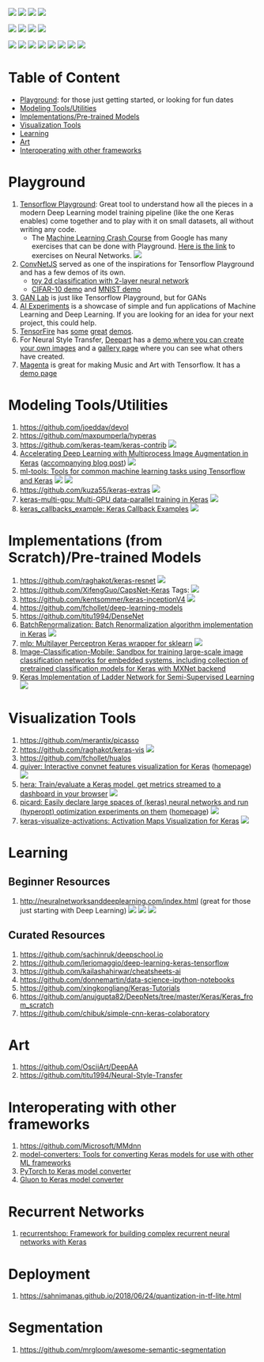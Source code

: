 ![](https://img.shields.io/pypi/l/ansicolortags.svg?raw=true) ![](https://img.shields.io/badge/Maintained%3F-yes-green.svg) ![](https://img.shields.io/badge/contributions-welcome-brightgreen.svg?raw=true) ![](https://img.shields.io/badge/PRs-welcome-brightgreen.svg)

![](https://img.shields.io/github/issues-raw/soumendra/awesome-deeplearning.svg) ![](	https://img.shields.io/github/issues-pr-raw/soumendra/awesome-deeplearning.svg) ![](https://img.shields.io/github/last-commit/soumendra/awesome-deeplearning.svg) ![](https://img.shields.io/github/contributors/soumendra/awesome-deeplearning.svg)

![](https://img.shields.io/github/forks/soumendra/awesome-deeplearning.svg) ![](https://img.shields.io/github/stars/soumendra/awesome-deeplearning.svg) ![](https://img.shields.io/github/watchers/soumendra/awesome-deeplearning.svg) ![](https://img.shields.io/github/commit-activity/m/soumendra/awesome-deeplearning.svg) ![](https://img.shields.io/github/repo-size/soumendra/awesome-deeplearning.svg) ![](https://img.shields.io/github/languages/code-size/soumendra/awesome-deeplearning.svg) ![](https://img.shields.io/github/release-date/soumendra/awesome-deeplearning.svg) ![](https://img.shields.io/github/release/soumendra/awesome-deeplearning.svg)

# Table of Content

* [Playground](https://github.com/soumendra/awesome-deeplearning/blob/master/README.md#playground): for those just getting started, or looking for fun dates
* [Modeling Tools/Utilities](https://github.com/soumendra/awesome-deeplearning/blob/master/README.md#modeling-toolsutilities)
* [Implementations/Pre-trained Models](https://github.com/soumendra/awesome-deeplearning/blob/master/README.md#implementations-from-scratchpre-trained-models)
* [Visualization Tools](https://github.com/soumendra/awesome-deeplearning/blob/master/README.md#implementations-from-scratchpre-trained-models)
* [Learning](https://github.com/soumendra/awesome-deeplearning/blob/master/README.md#implementations-from-scratchpre-trained-models)
* [Art](https://github.com/soumendra/awesome-deeplearning/blob/master/README.md#implementations-from-scratchpre-trained-models)
* [Interoperating with other frameworks](https://github.com/soumendra/awesome-deeplearning/blob/master/README.md#implementations-from-scratchpre-trained-models)

# Playground

1. [Tensorflow Playground](https://playground.tensorflow.org): Great tool to understand how all the pieces in a modern Deep Learning model training pipeline (like the one Keras enables) come together and to play with it on small datasets, all without writing any code.
    - The [Machine Learning Crash Course](https://developers.google.com/machine-learning/crash-course/) from Google has many exercises that can be done with Playground. [Here is the link](https://developers.google.com/machine-learning/crash-course/introduction-to-neural-networks/playground-exercises) to exercises on Neural Networks. ![](https://img.shields.io/badge/Library-Tensorflow-green.svg)
2. [ConvNetJS](https://cs.stanford.edu/people/karpathy/convnetjs/) served as one of the inspirations for Tensorflow Playground and has a few demos of its own.
    - [toy 2d classification with 2-layer neural network](https://cs.stanford.edu/people/karpathy/convnetjs/demo/classify2d.html)
    - [CIFAR-10 demo](https://cs.stanford.edu/people/karpathy/convnetjs/demo/cifar10.html) and [MNIST demo](https://cs.stanford.edu/people/karpathy/convnetjs/demo/mnist.html)
3. [GAN Lab](https://poloclub.github.io/ganlab/) is just like Tensorflow Playground, but for GANs
4. [AI Experiments](https://experiments.withgoogle.com/collection/ai) is a showcase of simple and fun applications of Machine Learning and Deep Learning. If you are looking for an idea for your next project, this could help.
5. [TensorFire](https://tenso.rs/) has [some](https://tenso.rs/demos/fast-neural-style/) [great](https://tenso.rs/demos/rock-paper-scissors/) [demos](https://cyborg.tenso.rs/).
6. For Neural Style Transfer, [Deepart](https://deepart.io/) has a [demo where you can create your own images](https://deepart.io/hire/) and a [gallery page](https://deepart.io/latest/) where you can see what others have created.
7. [Magenta](https://magenta.tensorflow.org/) is great for making Music and Art with Tensorflow. It has a [demo page](https://magenta.tensorflow.org/demos)

# Modeling Tools/Utilities

1. https://github.com/joeddav/devol
2. https://github.com/maxpumperla/hyperas
3. https://github.com/keras-team/keras-contrib ![](https://img.shields.io/badge/Library-Keras-green.svg)
4. [Accelerating Deep Learning with Multiprocess Image Augmentation in Keras](https://github.com/stratospark/keras-multiprocess-image-data-generator) ([accompanying blog post](http://blog.stratospark.com/multiprocess-image-augmentation-keras.html)) ![](https://img.shields.io/badge/Library-Keras-green.svg)
5. [ml-tools: Tools for common machine learning tasks using Tensorflow and Keras](https://github.com/triagemd/ml-tools) ![](https://img.shields.io/badge/Library-Tensorflow-green.svg) ![](https://img.shields.io/badge/Library-Keras-green.svg)
6. https://github.com/kuza55/keras-extras ![](https://img.shields.io/badge/Library-Keras-green.svg)
7. [keras-multi-gpu: Multi-GPU data-parallel training in Keras](https://github.com/rossumai/keras-multi-gpu) ![](https://img.shields.io/badge/Library-Keras-green.svg)
8. [keras_callbacks_example: Keras Callback Examples](https://github.com/keunwoochoi/keras_callbacks_example) ![](https://img.shields.io/badge/Library-Keras-green.svg)

# Implementations (from Scratch)/Pre-trained Models

1. https://github.com/raghakot/keras-resnet ![](https://img.shields.io/badge/Library-Keras-green.svg)
2. https://github.com/XifengGuo/CapsNet-Keras Tags: ![](https://img.shields.io/badge/Library-Keras-green.svg)
3. https://github.com/kentsommer/keras-inceptionV4 ![](https://img.shields.io/badge/Library-Keras-green.svg)
4. https://github.com/fchollet/deep-learning-models
5. https://github.com/titu1994/DenseNet
6. [BatchRenormalization: Batch Renormalization algorithm implementation in Keras](https://github.com/titu1994/BatchRenormalization) ![](https://img.shields.io/badge/Library-Keras-green.svg)
7. [mlp: Multilayer Perceptron Keras wrapper for sklearn](https://github.com/alvarouc/mlp) ![](https://img.shields.io/badge/Library-Keras-green.svg)
8. [Image-Classification-Mobile: Sandbox for training large-scale image classification networks for embedded systems, including collection of pretrained classification models for Keras with MXNet backend](https://github.com/osmr/imgclsmob)
9. [Keras Implementation of Ladder Network for Semi-Supervised Learning](https://github.com/divamgupta/ladder_network_keras) ![](https://img.shields.io/badge/Library-Keras-green.svg)

# Visualization Tools

1. https://github.com/merantix/picasso
2. https://github.com/raghakot/keras-vis ![](https://img.shields.io/badge/Library-Keras-green.svg)
3. https://github.com/fchollet/hualos
4. [quiver: Interactive convnet features visualization for Keras](https://github.com/keplr-io/quiver) ([homepage](https://keplr-io.github.io/quiver/)) ![](https://img.shields.io/badge/Library-Keras-green.svg)
5. [hera: Train/evaluate a Keras model, get metrics streamed to a dashboard in your browser](https://github.com/keplr-io/hera) ![](https://img.shields.io/badge/Library-Keras-green.svg)
6. [picard: Easily declare large spaces of (keras) neural networks and run (hyperopt) optimization experiments on them](https://github.com/keplr-io/picard) ([homepage](http://picard.libs.keplr.io/)) ![](https://img.shields.io/badge/Library-Keras-green.svg)
7. [keras-visualize-activations: Activation Maps Visualization for Keras](https://github.com/philipperemy/keras-visualize-activations) ![](https://img.shields.io/badge/Library-Keras-green.svg)

# Learning

## Beginner Resources

1. http://neuralnetworksanddeeplearning.com/index.html (great for those just starting with Deep Learning) ![](https://img.shields.io/badge/Meta-Beginner%20Friendly-orange.svg) ![](https://img.shields.io/badge/Meta-Recommended-orange.svg) ![](https://img.shields.io/badge/Resource-Book-red.svg)

## Curated Resources

1. https://github.com/sachinruk/deepschool.io
2. https://github.com/leriomaggio/deep-learning-keras-tensorflow
3. https://github.com/kailashahirwar/cheatsheets-ai
4. https://github.com/donnemartin/data-science-ipython-notebooks
5. https://github.com/xingkongliang/Keras-Tutorials
6. https://github.com/anujgupta82/DeepNets/tree/master/Keras/Keras_from_scratch
7. https://github.com/chibuk/simple-cnn-keras-colaboratory

# Art

1. https://github.com/OsciiArt/DeepAA
2. https://github.com/titu1994/Neural-Style-Transfer

# Interoperating with other frameworks

1. https://github.com/Microsoft/MMdnn
2. [model-converters: Tools for converting Keras models for use with other ML frameworks](https://github.com/triagemd/model-converters)
3. [PyTorch to Keras model converter](https://github.com/nerox8664/pytorch2keras)
4. [Gluon to Keras model converter](https://github.com/nerox8664/gluon2keras)

# Recurrent Networks

1. [recurrentshop: Framework for building complex recurrent neural networks with Keras](https://github.com/farizrahman4u/recurrentshop)

# Deployment

1. https://sahnimanas.github.io/2018/06/24/quantization-in-tf-lite.html

# Segmentation

1. https://github.com/mrgloom/awesome-semantic-segmentation

